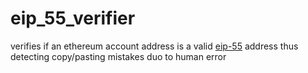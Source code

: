 # eip_55_verifier
verifies if an ethereum account address is a valid [eip-55](https://github.com/ethereumbook/ethereumbook/blob/develop/04keys-addresses.asciidoc#inter-exchange-client-address-protocol) address thus detecting copy/pasting mistakes duo to human error
